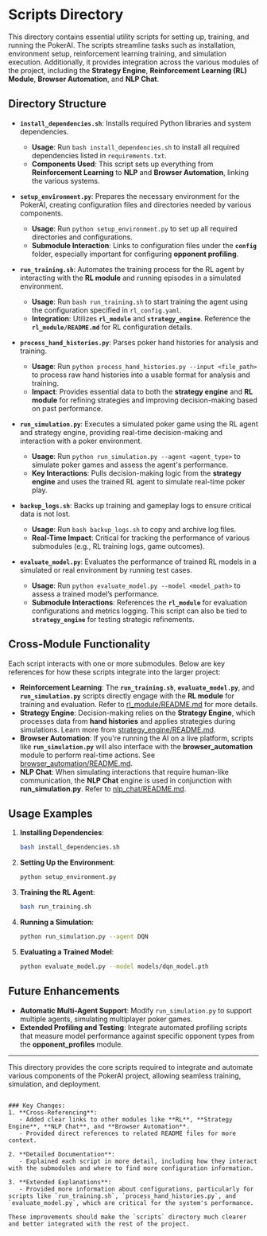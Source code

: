 # Scripts Directory

This directory contains essential utility scripts for setting up, training, and running the PokerAI. The scripts streamline tasks such as installation, environment setup, reinforcement learning training, and simulation execution. Additionally, it provides integration across the various modules of the project, including the **Strategy Engine**, **Reinforcement Learning (RL) Module**, **Browser Automation**, and **NLP Chat**.

## Directory Structure

- **`install_dependencies.sh`**: Installs required Python libraries and system dependencies.
  - **Usage**: Run `bash install_dependencies.sh` to install all required dependencies listed in `requirements.txt`.
  - **Components Used**: This script sets up everything from **Reinforcement Learning** to **NLP** and **Browser Automation**, linking the various systems.

- **`setup_environment.py`**: Prepares the necessary environment for the PokerAI, creating configuration files and directories needed by various components.
  - **Usage**: Run `python setup_environment.py` to set up all required directories and configurations.
  - **Submodule Interaction**: Links to configuration files under the **`config`** folder, especially important for configuring **opponent profiling**.

- **`run_training.sh`**: Automates the training process for the RL agent by interacting with the **RL module** and running episodes in a simulated environment.
  - **Usage**: Run `bash run_training.sh` to start training the agent using the configuration specified in `rl_config.yaml`.
  - **Integration**: Utilizes **`rl_module`** and **`strategy_engine`**. Reference the **`rl_module/README.md`** for RL configuration details.

- **`process_hand_histories.py`**: Parses poker hand histories for analysis and training.
  - **Usage**: Run `python process_hand_histories.py --input <file_path>` to process raw hand histories into a usable format for analysis and training.
  - **Impact**: Provides essential data to both the **strategy engine** and **RL module** for refining strategies and improving decision-making based on past performance.

- **`run_simulation.py`**: Executes a simulated poker game using the RL agent and strategy engine, providing real-time decision-making and interaction with a poker environment.
  - **Usage**: Run `python run_simulation.py --agent <agent_type>` to simulate poker games and assess the agent's performance.
  - **Key Interactions**: Pulls decision-making logic from the **strategy engine** and uses the trained RL agent to simulate real-time poker play.

- **`backup_logs.sh`**: Backs up training and gameplay logs to ensure critical data is not lost.
  - **Usage**: Run `bash backup_logs.sh` to copy and archive log files.
  - **Real-Time Impact**: Critical for tracking the performance of various submodules (e.g., RL training logs, game outcomes).

- **`evaluate_model.py`**: Evaluates the performance of trained RL models in a simulated or real environment by running test cases.
  - **Usage**: Run `python evaluate_model.py --model <model_path>` to assess a trained model’s performance.
  - **Submodule Interactions**: References the **`rl_module`** for evaluation configurations and metrics logging. This script can also be tied to **`strategy_engine`** for testing strategic refinements.

## Cross-Module Functionality

Each script interacts with one or more submodules. Below are key references for how these scripts integrate into the larger project:
- **Reinforcement Learning**: The **`run_training.sh`**, **`evaluate_model.py`**, and **`run_simulation.py`** scripts directly engage with the **RL module** for training and evaluation. Refer to [rl_module/README.md](../rl_module/README.md) for more details.
- **Strategy Engine**: Decision-making relies on the **Strategy Engine**, which processes data from **hand histories** and applies strategies during simulations. Learn more from [strategy_engine/README.md](../strategy_engine/README.md).
- **Browser Automation**: If you're running the AI on a live platform, scripts like **`run_simulation.py`** will also interface with the **browser_automation** module to perform real-time actions. See [browser_automation/README.md](../browser_automation/README.md).
- **NLP Chat**: When simulating interactions that require human-like communication, the **NLP Chat** engine is used in conjunction with **run_simulation.py**. Refer to [nlp_chat/README.md](../nlp_chat/README.md).

## Usage Examples

1. **Installing Dependencies**:
   ```bash
   bash install_dependencies.sh
   ```

2. **Setting Up the Environment**:
   ```bash
   python setup_environment.py
   ```

3. **Training the RL Agent**:
   ```bash
   bash run_training.sh
   ```

4. **Running a Simulation**:
   ```bash
   python run_simulation.py --agent DQN
   ```

5. **Evaluating a Trained Model**:
   ```bash
   python evaluate_model.py --model models/dqn_model.pth
   ```

## Future Enhancements

- **Automatic Multi-Agent Support**: Modify `run_simulation.py` to support multiple agents, simulating multiplayer poker games.
- **Extended Profiling and Testing**: Integrate automated profiling scripts that measure model performance against specific opponent types from the **opponent_profiles** module.

---

This directory provides the core scripts required to integrate and automate various components of the PokerAI project, allowing seamless training, simulation, and deployment.
```

### Key Changes:
1. **Cross-Referencing**:
   - Added clear links to other modules like **RL**, **Strategy Engine**, **NLP Chat**, and **Browser Automation**.
   - Provided direct references to related README files for more context.
   
2. **Detailed Documentation**:
   - Explained each script in more detail, including how they interact with the submodules and where to find more configuration information.

3. **Extended Explanations**:
   - Provided more information about configurations, particularly for scripts like `run_training.sh`, `process_hand_histories.py`, and `evaluate_model.py`, which are critical for the system's performance.

These improvements should make the `scripts` directory much clearer and better integrated with the rest of the project.

